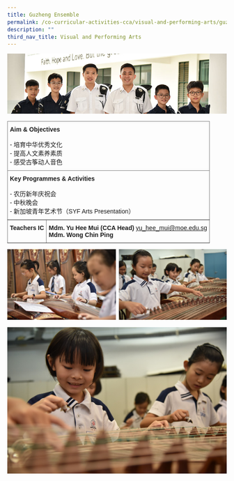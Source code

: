 ```yaml
---
title: Guzheng Ensemble
permalink: /co-curricular-activities-cca/visual-and-performing-arts/guzheng-ensemble/
description: ""
third_nav_title: Visual and Performing Arts
---
```

![](/images/Website%20Banners%20Subpage/948x260%20masterhead%20-%20Co%20Curricular%20Activities4.jpg)
<style type="text/css">
.tg  {border-collapse:collapse;border-spacing:0;}
.tg td{border-color:black;border-style:solid;border-width:1px;font-family:Arial, sans-serif;font-size:14px;
  overflow:hidden;padding:10px 5px;word-break:normal;}
.tg th{border-color:black;border-style:solid;border-width:1px;font-family:Arial, sans-serif;font-size:14px;
  font-weight:normal;overflow:hidden;padding:10px 5px;word-break:normal;}
.tg .tg-0pky{border-color:inherit;text-align:left;vertical-align:top}
</style>
<table class="tg">
<thead>
  <tr>
    <th class="tg-0pky" colspan="2"><span style="font-weight:bold">Aim &amp; Objectives</span><br><br>- 培育中华优秀文化<br>- 提高人文素养素质<br>- 感受古筝动人音色</th>
  </tr>
</thead>
<tbody>
  <tr>
    <td class="tg-0pky" colspan="2"><span style="font-weight:bold;font-style:normal">Key Programmes &amp; Activities</span><br><br>- 农历新年庆祝会<br>- 中秋晚会<br>- 新加坡青年艺术节（SYF Arts Presentation）<br></td>
  </tr>
  <tr>
    <td class="tg-0pky"><span style="font-weight:bold">Teachers IC</span></td>
    <td class="tg-0pky"><span style="font-weight:700;font-style:normal">Mdm. Yu Hee Mui (CCA Head) </span><a href="mailto:yu_hee_mui@moe.edu.sg" target="_blank" rel="noopener noreferrer">yu_hee_mui@moe.edu.sg</a><br><span style="font-weight:700;font-style:normal">Mdm. Wong Chin Ping</span></td>
  </tr>
</tbody>
</table>

![](/images/guzheng.png)

![](/images/105_8451.jpg)